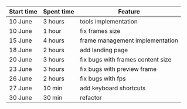 | Start time |Spent time| Feature|
| ------------- |---------| ------------- |
| 10 June|3 hours|tools implementation|
| 10 June|1 hour|fix frames size|
|15 June|4 hours|frame management implementation|
|18 June|2 hours|add landing page|
|20 June|3 hours|fix bugs with frames content size|
|23 June|3 hours|fix bugs with preview frame|
|26 June|2 hours|fix bugs with fps|
|27 June|10 min|add keyboard shortcuts|
|30 June|30 min|refactor|
